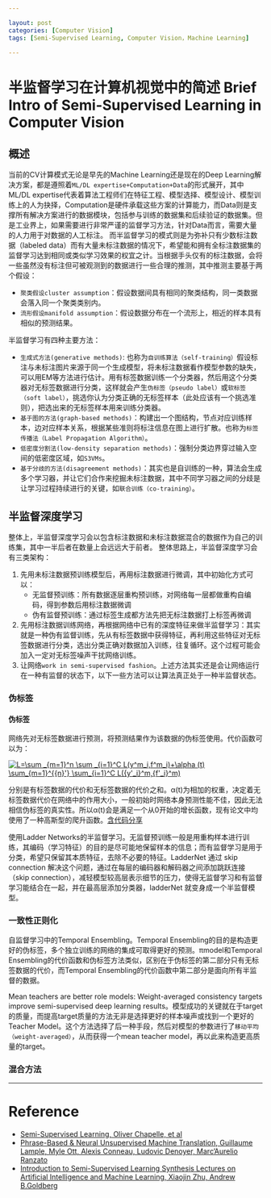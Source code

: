 ```yaml
---

layout: post
categories: [Computer Vision]
tags: [Semi-Supervised Learning, Computer Vision，Machine Learning]

---
```


# 半监督学习在计算机视觉中的简述 Brief Intro of Semi-Supervised Learning in Computer Vision

## 概述

当前的CV计算模式无论是早先的Machine Learning还是现在的Deep Learning解决方案，都是遵照着`ML/DL expertise+Computation+Data`的形式展开，其中ML/DL expertise代表着算法工程师们在特征工程、模型选择、模型设计、模型训练上的人为抉择，Computation是硬件承载这些方案的计算能力，而Data则是支撑所有解决方案进行的数据模块，包括参与训练的数据集和后续验证的数据集。但是工业界上，如果需要进行非常严谨的监督学习方法，针对Data而言，需要大量的人力用于对数据的人工标注。
而半监督学习的模式则是为弥补只有少数标注数据（labeled data）而有大量未标注数据的情况下，希望能和拥有全标注数据集的监督学习达到相同或类似学习效果的权宜之计。当根据手头仅有的标注数据，会将一些虽然没有标注但可被观测到的数据进行一些合理的推测，其中推测主要基于两个假设：

 - `聚类假设cluster assumption`：假设数据间具有相同的聚类结构，同一类数据会落入同一个聚类类别内。
 - `流形假设manifold assumption`：假设数据分布在一个流形上，相近的样本具有相似的预测结果。

半监督学习有四种主要方法：

 - `生成式方法(generative methods)`: 也称为`自训练算法（self-training）`假设标注与未标注图片来源于同一个生成模型，将未标注数据看作模型参数的缺失，可以用EM等方法进行估计。用有标签数据训练一个分类器，然后用这个分类器对无标签数据进行分类，这样就会产生`伪标签（pseudo label）`或`软标签（soft label）`，挑选你认为分类正确的无标签样本（此处应该有一个挑选准则），把选出来的无标签样本用来训练分类器。
 - `基于图的方法(graph-based methods)`：构建出一个图结构，节点对应训练样本，边对应样本关系，根据某些准则将标注信息在图上进行扩散。也称为`标签传播法（Label Propagation Algorithm）`。
 - `低密度分割法(low-density separation methods)`：强制分类边界穿过输入空间的低密度区域，如`S3VMs`。
 - `基于分歧的方法(disagreement methods)`：其实也是自训练的一种，算法会生成多个学习器，并让它们合作来挖掘未标注数据，其中不同学习器之间的分歧是让学习过程持续进行的关键，如`联合训练（co-training）`。

## 半监督深度学习

整体上，半监督深度学习会以包含标注数据和未标注数据混合的数据作为自己的训练集，其中一半后者在数量上会远远大于前者。
整体思路上，半监督深度学习会有三类架构：

 1. 先用未标注数据预训练模型后，再用标注数据进行微调，其中初始化方式可以：
    - 无监督预训练：所有数据逐层重构预训练，对网络每一层都做重构自编码，得到参数后用标注数据微调
    - 伪有监督预训练：通过标签生成都方法先把无标注数据打上标签再微调
 2. 先用标注数据训练网络，再根据网络中已有的深度特征来做半监督学习：其实就是一种伪有监督训练，先从有标签数据中获得特征，再利用这些特征对无标签数据进行分类，选出分类正确对数据加入训练，往复循环。这个过程可能会加入一定对无标签噪声干扰网络训练。
 3. 让网络`work in semi-supervised fashion`。上述方法其实还是会让网络运行在一种有监督的状态下，以下一些方法可以让算法真正处于一种半监督状态。

### 伪标签

#### 伪标签
网络先对无标签数据进行预测，将预测结果作为该数据的伪标签使用。代价函数可以为：
 
 <a href="https://www.codecogs.com/eqnedit.php?latex=L=\sum&space;_{m=1}^n&space;\sum&space;_{i=1}^C&space;L(y^m_i,f^m_i)&plus;\alpha&space;(t)&space;\sum_{m=1}^{{n}'}&space;\sum_{i=1}^C&space;L({y'_i}^m,{f'_i}^m)" target="_blank"><img src="https://latex.codecogs.com/svg.latex?L=\sum&space;_{m=1}^n&space;\sum&space;_{i=1}^C&space;L(y^m_i,f^m_i)&plus;\alpha&space;(t)&space;\sum_{m=1}^{{n}'}&space;\sum_{i=1}^C&space;L({y'_i}^m,{f'_i}^m)" title="L=\sum _{m=1}^n \sum _{i=1}^C L(y^m_i,f^m_i)+\alpha (t) \sum_{m=1}^{{n}'} \sum_{i=1}^C L({y'_i}^m,{f'_i}^m)" /></a>

分别是有标签数据的代价和无标签数据的代价之和。α(t)为相加的权重，决定着无标签数据代价在网络中的作用大小，一般初始时网络本身预测性能不佳，因此无法相信伪标签的真实性。所以α(t)会是满足一个从0开始的增长函数，现有论文中均使用了一种高斯型的爬升函数。[含代码分享](https://github.com/iBelieveCJM/pseudo_label-pytorch)

使用Ladder Networks的半监督学习。无监督预训练一般是用重构样本进行训练，其编码（学习特征）的目的是尽可能地保留样本的信息；而有监督学习是用于分类，希望只保留其本质特征，去除不必要的特征。LadderNet 通过 skip connection 解决这个问题，通过在每层的编码器和解码器之间添加跳跃连接（skip connection），减轻模型较高层表示细节的压力，使得无监督学习和有监督学习能结合在一起，并在最高层添加分类器，ladderNet 就变身成一个半监督模型。


### 一致性正则化

自监督学习中的Temporal Ensembling。Temporal Ensembling的目的是构造更好的伪标签，多个独立训练的网络的集成可取得更好的预测。πmodel和Temporal Ensembling的代价函数和伪标签方法类似，区别在于伪标签的第二部分只有无标签数据的代价，而Temporal Ensembling的代价函数中第二部分是面向所有半监督的数据。

Mean teachers are better role models: Weight-averaged consistency targets improve semi-supervised deep learning results。模型成功的关键就在于target的质量，而提高target质量的方法无非是选择更好的样本噪声或找到一个更好的Teacher Model。这个方法选择了后一种手段，然后对模型的参数进行了`移动平均（weight-averaged）`，从而获得一个mean teacher model，再以此来构造更高质量的target。

### 混合方法




- - -

# Reference

- [Semi-Supervised Learning, Oliver Chapelle, et al](http://www.acad.bg/ebook/ml/MITPress-%20SemiSupervised%20Learning.pdf)
- [Phrase-Based & Neural Unsupervised Machine Translation, Guillaume Lample, Myle Ott, Alexis Conneau, Ludovic Denoyer, Marc’Aurelio Ranzato](https://www.aclweb.org/anthology/D18-1549/)
- [Introduction to Semi-Supervised Learning Synthesis Lectures on Artificial Intelligence and Machine Learning, Xiaojin Zhu, Andrew B.Goldberg](https://morganclaypool.com/doi/abs/10.2200/S00196ED1V01Y200906AIM006)



